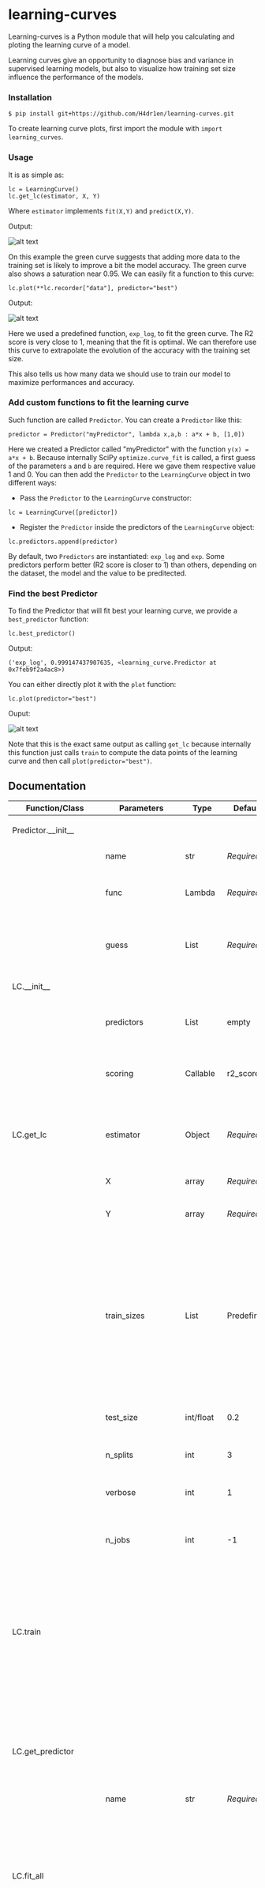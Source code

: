 # learning-curves

Learning-curves is a Python module that will help you calculating and ploting the learning curve of a model.

Learning curves give an opportunity to diagnose bias and variance in supervised learning models, but also to visualize how training set size influence the performance of the models.

### Installation

```
$ pip install git+https://github.com/H4dr1en/learning-curves.git
```

To create learning curve plots, first import the module with `import learning_curves`.

### Usage

It is as simple as:

```
lc = LearningCurve()
lc.get_lc(estimator, X, Y)
```
Where `estimator` implements `fit(X,Y)` and `predict(X,Y)`.

Output:

![alt text](https://github.com/H4dr1en/learning-curves/blob/dev/images/learning_curve_no_fit.png)

On this example the green curve suggests that adding more data to the training set is likely to improve a bit the model accuracy.
The green curve also shows a saturation near 0.95. We can easily fit a function to this curve:

```
lc.plot(**lc.recorder["data"], predictor="best")
```
Output:

![alt text](https://github.com/H4dr1en/learning-curves/blob/dev/images/learning_curve_simple.png)

Here we used a predefined function, `exp_log`, to fit the green curve. The R2 score is very close to 1, meaning that the fit is optimal. We can therefore use this curve to extrapolate the evolution of the accuracy with the training set size.

This also tells us how many data we should use to train our model to maximize performances and accuracy.

### Add custom functions to fit the learning curve
Such function are called `Predictor`. You can create a `Predictor` like this:
```
predictor = Predictor("myPredictor", lambda x,a,b : a*x + b, [1,0])
```
Here we created a Predictor called "myPredictor" with the function `y(x) = a*x + b`.
Because internally SciPy `optimize.curve_fit` is called, a first guess of the parameters `a` and `b` are required. Here we gave them respective value 1 and 0.
You can then add the `Predictor` to the `LearningCurve` object in two different ways:
- Pass the `Predictor` to the `LearningCurve` constructor:
```
lc = LearningCurve([predictor])
```
- Register the `Predictor` inside the predictors of the `LearningCurve` object:
```
lc.predictors.append(predictor)
```

By default, two `Predictors` are instantiated: `exp_log` and `exp`. Some predictors perform better (R2 score is closer to 1) than others, depending on the dataset, the model and the value to be preditected.

### Find the best Predictor

To find the Predictor that will fit best your learning curve, we provide a `best_predictor` function:
```
lc.best_predictor()
```
Output:
```
('exp_log', 0.999147437907635, <learning_curve.Predictor at 0x7feb9f2a4ac8>)
```
You can either directly plot it with the `plot` function:
```
lc.plot(predictor="best")
```
Ouput:

![alt text](https://github.com/H4dr1en/learning-curves/blob/dev/images/learning_curve_simple.png)

Note that this is the exact same output as calling `get_lc` because internally this function just calls `train` to compute the data points of the learning curve and then call `plot(predictor="best")`.

## Documentation

| Function/Class         | Parameters                                                                          | Type      | Default    | Description                                                                                                                                                                                    |
|------------------------|-------------------------------------------------------------------------------------|-----------|------------|------------------------------------------------------------------------------------------------------------------------------------------------------------------------------------------------|
| Predictor.\_\_init\_\_ |                                                                                     |           |            | Instantiate a `Predictor` object.                                                                                                                                                              |
|                        | name                                                                                | str       | _Required_ | Name of the `Predictor`                                                                                                                                                                        |
|                        | func                                                                                | Lambda    | _Required_ | Lambda function used for fitting of the learning curve                                                                                                                                         |
|                        | guess                                                                               | List      | _Required_ | Starting parameters used for fitting the curve                                                                                                                                                 |
| LC.\_\_init\_\_        |                                                                                     |           |            | Instantiate a `LearningCurve` object.                                                                                                                                                          |
|                        | predictors                                                                          | List      | empty      | Predictors to add to the `LearningCurve` object                                                                                                                                                |
|                        | scoring                                                                             | Callable  | r2_score   | Scoring function used to evaluate the fits of the learning curve                                                                                                                               |
| LC.get_lc              | estimator                                                                           | Object    | _Required_ | Model (any object implementing `fit(X,Y)` and `predict(X,Y)` methods)                                                                                                                          |
|                        | X                                                                                   | array     | _Required_ | X numpy array used for prediction                                                                                                                                                              |
|                        | Y                                                                                   | array     | _Required_ | Y numpy array used for prediction                                                                                                                                                              |
|                        | train_sizes                                                                         | List      | Predefined |  List of training size used for calculating the learning curve.   Can be a list of floats between 0 and 1 (assumed to be percentages)   or a list of integers (assumed to be number of values) |
|                        | test_size                                                                           | int/float | 0.2        | percentage / value of the test set size                                                                                                                                                        |
|                        | n_splits                                                                            | int       | 3          | Number of splits used for cross validation                                                                                                                                                     |
|                        | verbose                                                                             | int       | 1          | The higher, the more verbose                                                                                                                                                                   |
|                        | n_jobs                                                                              | int       | -1         | Number of workers. -1 sets to maximum possible. See sklearn.                                                                                                                                   |
| LC.train               |                                                                                     |           |            | Compute the learning curve of an estimator over a dataset. Returns an object that can then be passed to plot_lc function                                                                       |
|                        |                                                                                     |           |            | Same as get_lc                                                                                                                                                                                 |
| LC.get_predictor       |                                                                                     |           |            | Get the first predictor with matching {name}. Returns None if no predictor matches.                                                                                                            |
|                        | name                                                                                | str       | _Required_ | Name of the predictor                                                                                                                                                                          |
| LC.fit_all             |                                                                                     |           |            | Fit a curve with all the Predictors and retrieve score if y_pred is finite. Returns an array of predictors with the updated params and score.                                                  |
|                        | x                                                                                   | Array     | _Required_ | 1D array (list) representing the training sizes                                                                                                                                                |
|                        | y                                                                                   | Array     | _Required_ | 1D array (list) representing the scores                                                                                                                                                        |
| LC.fit                 |                                                                                     |           |            | Fit a curve with a predictor and retrieve score (default:R2) if y_pred is finite. Returns the predictor with the updated params and score.                                                     |
|                        | predictor                                                                           | Predictor | _Required_ | The predictor to use for fitting the learning curve                                                                                                                                            |
|                        | x                                                                                   | Array     | _Required_ | 1D array (list) representing the training sizes                                                                                                                                                |
|                        | y                                                                                   | Array     | _Required_ | 1D array (list) representing the scores                                                                                                                                                        |
| LC.best_predictor      |                                                                                     |           |            | Returns the best predictor of the `LearningCurve` data for the test score learning curve                                                                                                       |
| LC.best_predictor_cust |                                                                                     |           |            | Find the best predictor for a custom learning curve                                                                                                                                            |
|                        | x                                                                                   | Array     | _Required_ | 1D array (list) representing the training sizes                                                                                                                                                |
|                        | y                                                                                   | Array     | _Required_ | 1D array (list) representing the scores                                                                                                                                                        |
| LC.plot                |                                                                                     |           |            | Plot the training and test learning curve of the `LearningCurve` data, and optionally a fitted function                                                                                        |
|                        | predictor                                                                           | str       | None       | Name of the `Predictor` to use for plotting the fitted curve. Can also be "all" and "best".                                                                                                    |
|                        | kwargs                                                                              | dict      | None       | See `LC.plot_cust` for optional parameters                                                                                                                                                     |
| LC.plot_cust           |                                                                                     |           |            | Plot any training and test learning curve, and optionally a fitted function.                                                                                                                   |
|                        | train_sizes, train_scores_mean, train_scores_std, test_scores_mean, test_scores_std | array     | _Required_ | Data points of the learning curve. The output of `LC.train` can be used as parameters of this function                                                                                         |
|                        | predictor                                                                           | array     | _Required_ | See `LC.plot`                                                                                                                                                                                  |
|                        | ylim                                                                                | 2-uple    | None       | Limits of the y axis of the plot                                                                                                                                                               |
|                        | figsize                                                                             | 2-uple    | None       | Size of the figure                                                                                                                                                                             |
|                        | title                                                                               | str       | None       | Title of the plot                                                                                                                                                                              |
|                        | scores                                                                              | Bool      | True       | if `predictor` parameter is not `None`, then if `scores` is `True` then the score of the fitted Predictor(s) are shown on the plot.                                                            |
|                        | kwargs                                                                              | dict      | None       | Ignored                                                                                                                                                                                        |
| LC.plot_fitted_curve   |                                                                                     |           |            | Add to a matplotlib figure a fitted curve                                                                                                                                                      |
|                        | ax                                                                                  | axe       | _Required_ | Figure where the curve will be printed                                                                                                                                                         |
|                        | P                                                                                   | Predictor | _Required_ | `Predictor` to use for the computing of the curve                                                                                                                                              |
|                        | x                                                                                   | array     | _Required_ | 1D array (list) representing the training sizes                                                                                                                                                |
